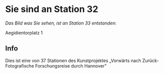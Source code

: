 # Sie sind an Station 32

*Das Bild was Sie sehen, ist an Station 33 entstanden:*

Aegidientorplatz 1

## Info

Dies ist eine von 37 Stationen des Kunstprojektes „Vorwärts nach Zurück- Fotografische Forschungsreise durch Hannover"
